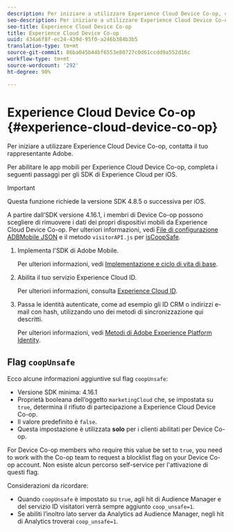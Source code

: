 ```yaml
---
description: Per iniziare a utilizzare Experience Cloud Device Co-op, contatta il tuo rappresentante Adobe.
seo-description: Per iniziare a utilizzare Experience Cloud Device Co-op, contatta il tuo rappresentante Adobe.
seo-title: Experience Cloud Device Co-op
title: Experience Cloud Device Co-op
uuid: 434a6f8f-ec24-439d-95f0-a246b384b3b5
translation-type: tm+mt
source-git-commit: 86ba045b44bf6553e80727c0d61ccdd9a552d16c
workflow-type: tm+mt
source-wordcount: '292'
ht-degree: 90%

---
```



# Experience Cloud Device Co-op {#experience-cloud-device-co-op}

Per iniziare a utilizzare Experience Cloud Device Co-op, contatta il tuo rappresentante Adobe.

Per abilitare le app mobili per Experience Cloud Device Co-op, completa i seguenti passaggi per gli SDK di Experience Cloud per iOS.

>[!IMPORTANT]
>
>Questa funzione richiede la versione SDK 4.8.5 o successiva per iOS.

A partire dall’SDK versione 4.16.1, i membri di Device Co-op possono scegliere di rimuovere i dati dei propri dispositivi mobili da Experience Cloud Device Co-op. Per ulteriori informazioni, vedi [File di configurazione ADBMobile JSON](/help/ios/configuration/json-config/json-config.md) e il metodo `visitorAPI.js` per [isCoopSafe](https://docs.adobe.com/content/help/it-IT/id-service/using/id-service-api/configurations/coopsafe.html).

1. Implementa l&#39;SDK di Adobe Mobile.

   Per ulteriori informazioni, vedi [Implementazione e ciclo di vita di base](/help/ios/getting-started/dev-qs.md).
1. Abilita il tuo servizio Experience Cloud ID.

   Per ulteriori informazioni, consulta [Experience Cloud ID](/help/ios/marketing-cloud/mcvid.md).
1. Passa le identità autenticate, come ad esempio gli ID CRM o indirizzi e-mail con hash, utilizzando uno dei metodi di sincronizzazione qui descritti.

   Per ulteriori informazioni, vedi [Metodi di Adobe Experience Platform Identity](/help/ios/marketing-cloud/mc-methods.md).

## Flag `coopUnsafe`

Ecco alcune informazioni aggiuntive sul flag `coopUnsafe`:

* Versione SDK minima: 4.16.1
* Proprietà booleana dell’oggetto `marketingCloud` che, se impostata su `true`, determina il rifiuto di partecipazione a Experience Cloud Device Co-op.
* Il valore predefinito è `false`.
* Questa impostazione è utilizzata **solo** per i clienti abilitati per Device Co-op.

For Device Co-op members who require this value be set to `true`, you need to work with the Co-op team to request a blocklist flag on your Device Co-op account. Non esiste alcun percorso self-service per l&#39;attivazione di questi flag.

Considerazioni da ricordare:

* Quando `coopUnsafe` è impostato su `true`, agli hit di Audience Manager e del servizio ID visitatori verrà sempre aggiunto `coop_unsafe=1`.
* Se abiliti l’inoltro lato server da Analytics ad Audience Manager, negli hit di Analytics troverai `coop_unsafe=1`.


